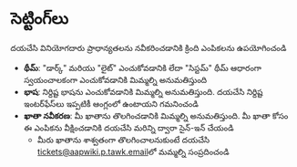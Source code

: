 # **సెట్టింగ్‌లు**

దయచేసి వినియోగదారు ప్రాధాన్యతలను నవీకరించడానికి క్రింది ఎంపికలను ఉపయోగించండి
- **థీమ్**: "డార్క్" మరియు "లైట్" ఎంచుకోవడానికి లేదా "సిస్టమ్" థీమ్ ఆధారంగా స్వయంచాలకంగా ఎంచుకోవడానికి మిమ్మల్ని అనుమతిస్తుంది
- **భాష**: నిర్దిష్ట భాషను ఎంచుకోవడానికి మిమ్మల్ని అనుమతిస్తుంది. దయచేసి నిర్దిష్ట ఇంటర్‌ఫేస్‌లు ఇప్పటికీ ఆంగ్లంలో ఉంటాయని గమనించండి
- **ఖాతా నవీకరణ**: మీ ఖాతాను తొలగించడానికి మిమ్మల్ని అనుమతిస్తుంది. మీ ఖాతా కోసం ఈ ఎంపికను వీక్షించడానికి దయచేసి మరిన్ని ద్వారా సైన్-ఇన్ చేయండి
   - మీరు ఖాతాను శాశ్వతంగా తొలగించాలనుకుంటే దయచేసి [tickets@aapwiki.p.tawk.email](mailto:tickets@aapwiki.p.tawk.email)లో మమ్మల్ని సంప్రదించండి